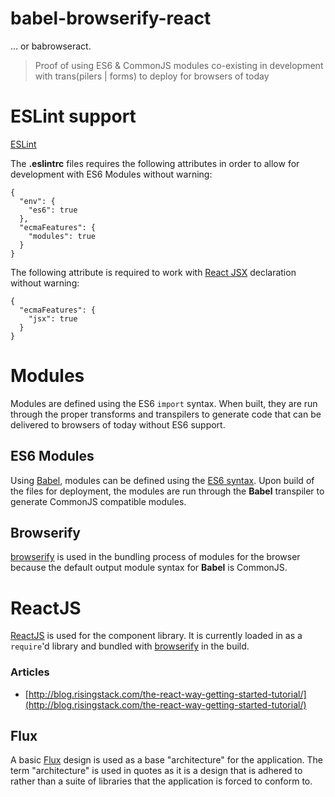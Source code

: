 # babel-browserify-react
... or babrowseract.

> Proof of using ES6 &amp; CommonJS modules co-existing in development with trans(pilers | forms) to deploy for browsers of today

ESLint support
===
[ESLint](http://eslint.org/)

The __.eslintrc__ files requires the following attributes in order to allow for development with ES6 Modules without warning:

```
{
  "env": {
    "es6": true
  },
  "ecmaFeatures": {
    "modules": true
  }
}
```

The following attribute is required to work with [React JSX](https://facebook.github.io/react/docs/jsx-in-depth.html) declaration without warning:

```
{
  "ecmaFeatures": {
    "jsx": true
  }
}
```

Modules
===
Modules are defined using the ES6 `import` syntax. When built, they are run through the proper transforms and transpilers to generate code that can be delivered to browsers of today without ES6 support.

ES6 Modules
---
Using [Babel](https://babeljs.io/), modules can be defined using the [ES6 syntax](https://babeljs.io/docs/usage/modules/). Upon build of the files for deployment, the modules are run through the __Babel__ transpiler to generate CommonJS compatible modules.

Browserify
---
[browserify](http://browserify.org/) is used in the bundling process of modules for the browser because the default output module syntax for __Babel__ is CommonJS.

ReactJS
===
[ReactJS](https://facebook.github.io/react/index.html) is used for the component library. It is currently loaded in as a `require`'d library and bundled with [browserify](http://browserify.org/) in the build.

### Articles
* [http://blog.risingstack.com/the-react-way-getting-started-tutorial/](http://blog.risingstack.com/the-react-way-getting-started-tutorial/)

Flux
---
A basic [Flux](https://facebook.github.io/flux/docs/todo-list.html) design is used as a base "architecture" for the application. The term "architecture" is used in quotes as it is a design that is adhered to rather than a suite of libraries that the application is forced to conform to.
